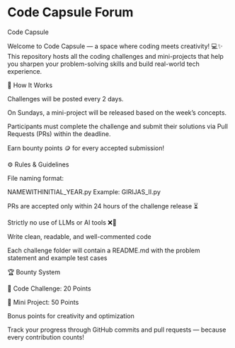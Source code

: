 # Code Capsule Forum
Code Capsule

Welcome to Code Capsule — a space where coding meets creativity! 💻✨
This repository hosts all the coding challenges and mini-projects that help you sharpen your problem-solving skills and build real-world tech experience.

🚀 How It Works

Challenges will be posted every 2 days.

On Sundays, a mini-project will be released based on the week’s concepts.

Participants must complete the challenge and submit their solutions via Pull Requests (PRs) within the deadline.

Earn bounty points 🪙 for every accepted submission!

⚙️ Rules & Guidelines

File naming format:

NAMEWITHINITIAL_YEAR.py
Example: GIRIJAS_II.py


PRs are accepted only within 24 hours of the challenge release ⏳

Strictly no use of LLMs or AI tools ❌🤖

Write clean, readable, and well-commented code

Each challenge folder will contain a README.md with the problem statement and example test cases

🏆 Bounty System

🧩 Code Challenge: 20 Points

🔧 Mini Project: 50 Points

Bonus points for creativity and optimization

Track your progress through GitHub commits and pull requests — because every contribution counts!
